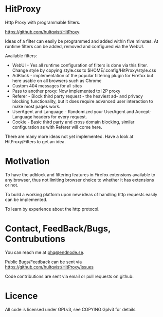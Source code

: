 # HitProxy

Http Proxy with programmable filters.

https://github.com/hultqvist/HitProxy

Ideas of a filter can easily be programmed and added within five minutes.
At runtime filters can be added, removed and configured via the WebUI.

Available filters:

  * WebUI - Yes all runtime configuration of filters is done via this filter. Change style by copying style.css to $HOME/.config/HitProxy/style.css
  * AdBlock - implementation of the popular filtering plugin for Firefox but here usable on all browsers such as Chrome
  * Custom 404 messages for all sites
  * Pass to another proxy: Now implemented to I2P proxy
  * Referer - Block third party request - the heaviest ad- and privacy blocking functionality, but it does require advanced user interaction to make most pages work.
  * UserAgent and Language - Randomized your UserAgent and Accept-Language headers for every request.
  * Cookie - Basic third party and cross domain blocking, similar configuration as with Referer will come here.

There are many more ideas not yet implemented.
Have a look at HitProxy/Filters to get an idea.
	
# Motivation

To have the adblock and filtering features in Firefox extensions available to any browser, thus not limiting browser choice to whether it has extensions or not.

To build a working platform upon new ideas of handling http requests easily can be implemented.

To learn by experience about the http protocol.

# Contact, FeedBack/Bugs, Contrubutions

You can reach me at phq@endnode.se.

Public Bugs/Feedback can be sent via https://github.com/hultqvist/HitProxy/issues

Code contributions are sent via email or pull requests on github.

# Licence

All code is licensed under GPLv3, see COPYING.Gplv3 for details.
